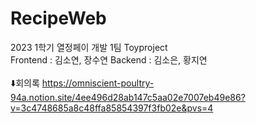 # RecipeWeb

2023 1학기 열정페이 개발 1팀 Toyproject
<br>
Frontend : 김소연, 장수연 
Backend : 김소은, 황지연
<br><br>
⬇️회의록
https://omniscient-poultry-94a.notion.site/4ee496d28ab147c5aa02e7007eb49e86?v=3c4748685a8c48ffa85854397f3fb02e&pvs=4
